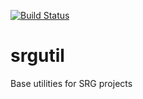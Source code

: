 [![Build Status](https://travis-ci.org/crankycoder/srgutil.svg?branch=master)](https://travis-ci.org/crankycoder/srgutil)

# srgutil
Base utilities for SRG projects



